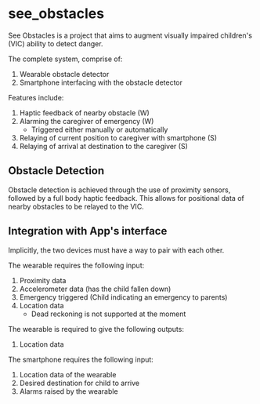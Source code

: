# see_obstacles

See Obstacles is a project that aims to augment visually impaired children's (VIC) ability to detect danger.


The complete system, comprise of:
1. Wearable obstacle detector
2. Smartphone interfacing with the obstacle detector

Features include:
1. Haptic feedback of nearby obstacle (W)
2. Alarming the caregiver of emergency (W)
    * Triggered either manually or automatically 
3. Relaying of current position to caregiver with smartphone (S)
4. Relaying of arrival at destination to the caregiver (S)


## Obstacle Detection

Obstacle detection is achieved through the use of proximity sensors, followed by a full body haptic feedback. This allows for positional data of nearby obstacles to be relayed to the VIC.

## Integration with App's interface

Implicitly, the two devices must have a way to pair with each other.

The wearable requires the following input:
1. Proximity data
2. Accelerometer data (has the child fallen down)
3. Emergency triggered (Child indicating an emergency to parents)
4. Location data 
    - Dead reckoning is not supported at the moment

The wearable is required to give the following outputs:
1. Location data  

The smartphone requires the following input:
1. Location data of the wearable
2. Desired destination for child to arrive
3. Alarms raised by the wearable

